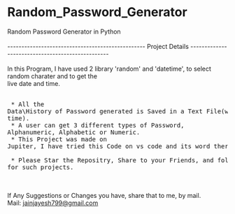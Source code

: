 # Random_Password_Generator
Random Password Generator in Python
<br><br>
-------------------------------------------------  Project Details -------------------------------------------------<br><br>
In this Program, I have used 2 library 'random' and 'datetime', to select random charater and to get the <br>live date and time.<br>
<br> <pre> * All the Data\History of Password generated is Saved in a Text File(with date and time).
<br> * A user can get 3 different types of Password, Alphanumeric, Alphabetic or Numeric.
<br> * This Project was made on Jupiter, I have tried this Code on vs code and its word there too..!
<br> * Please Star the Repositry, Share to your Friends, and follow me for such projects.</pre>
<br><br>If Any Suggestions or Changes you have, share that to me, by mail.
<br>Mail: jainjayesh799@gmail.com
